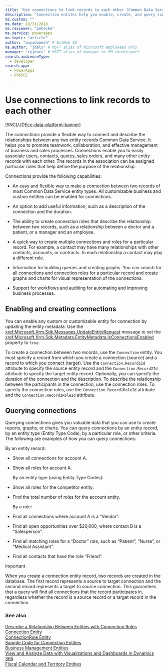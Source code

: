 ```yaml
---
title: "Use connections to link records to each other (Common Data Service) | Microsoft Docs" # Intent and product brand in a unique string of 43-59 chars including spaces
description: "Connection entites help you enable, create, and query connections." # 115-145 characters including spaces. This abstract displays in the search result.
ms.custom: ""
ms.date: 10/31/2018
ms.reviewer: "pehecke"
ms.service: powerapps
ms.topic: "article"
author: "mayadumesh" # GitHub ID
ms.author: "jdaly" # MSFT alias of Microsoft employees only
manager: "ryjones" # MSFT alias of manager or PM counterpart
search.audienceType: 
  - developer
search.app: 
  - PowerApps
  - D365CE
---
```

# Use connections to link records to each other

[!INCLUDE[cc-data-platform-banner](../../includes/cc-data-platform-banner.md)]

The *connections* provide a flexible way to connect and describe the relationships between any two entity records Common Data Service. It helps you to promote teamwork, collaboration, and effective management of business and sales processes. Connections enable you to easily associate users, contacts, quotes, sales orders, and many other entity records with each other. The records in the association can be assigned particular roles that help define the purpose of the relationship.  
  
 Connections provide the following capabilities:  
  
- An easy and flexible way to make a connection between two records of most Common Data Service entity types. All customizable business and custom entities can be enabled for connections.  
  
- An option to add useful information, such as a description of the connection and the duration.  
  
- The ability to create connection roles that describe the relationship between two records, such as a relationship between a doctor and a patient, or a manager and an employee.  
  
- A quick way to create multiple connections and roles for a particular record. For example, a contact may have many relationships with other contacts, accounts, or contracts. In each relationship a contact may play a different role.  
  
- Information for building queries and creating graphs. You can search for all connections and connection roles for a particular record and create graphs and charts for visual representation of the connections.  
  
- Support for workflows and auditing for automating and improving business processes.  
  
## Enabling and creating connections  
 You can enable any custom or customizable entity for connection by updating the entity metadata. Use the <xref:Microsoft.Xrm.Sdk.Messages.UpdateEntityRequest> message to set the <xref:Microsoft.Xrm.Sdk.Metadata.EntityMetadata.IsConnectionsEnabled> property to `true`.  
  
 To create a connection between two records, use the `Connection` entity. You must specify a record from which you create a connection (source) and a record to which you connect (target). Use the `Connection.Record1Id` attribute to specify the source entity record and the `Connection.Record2Id` attribute to specify the target entity record. Optionally, you can specify the duration of the connection and the description. To describe the relationship between the participants in the connection, use the connection roles. To specify the connection roles, use the `Connection.Record1RoleId` attribute and the `Connection.Record2RoleId` attribute.  
  
## Querying connections  
 Querying connections gives you valuable data that you can use to create reports, graphs, or charts. You can query connections by an entity record, by an entity type (Entity Type Code), by a particular role, or other criteria. The following are examples of how you can query connections:  
  
 By an entity record:  
  
- Show all connections for account A.  
  
- Show all roles for account A.  
  
  By an entity type (using Entity Type Codes):  
  
- Show all roles for the competitor entity.  
  
- Find the total number of roles for the account entity.  
  
  By a role:  
  
- Find all connections where account A is a “Vendor”.  
  
- Find all open opportunities over $20,000, where contact B is a “Salesperson”.  
  
- Find all matching roles for a “Doctor” role, such as “Patient”, “Nurse”, or “Medical Assistant”.  
  
- Find all contacts that have the role “Friend”.  
  
> [!IMPORTANT]
>  When you create a connection entity record, two records are created in the database. The first record represents a source to target connection and the second record represents a target to source connection. This guarantees that a query will find all connections that the record participates in, regardless whether the record is a source record or a target record in the connection.  
  
### See also  
 [Describe a Relationship Between Entities with Connection Roles](describe-relationship-entities-connection-roles.md)   
 [Connection Entity](/reference/entities/connection.md)   
 [ConnectionRole Entity](/reference/entities/connectionrole.md)   
 [Sample Code for Connection Entities](/dynamics365/customer-engagement/developer/sample-code-connection-entities)   
 [Business Management Entities](/dynamics365/customer-engagement/developer/business-management-entities)   
 [View and Analyze Data with Visualizations and Dashboards in Dynamics 365](/dynamics365/customer-engagement/developer/customize-dev/customize-visualizations-dashboards)   
 [Fiscal Calendar and Territory Entities](/dynamics365/customer-engagement/developer/fiscal-calendar-and-territory-entities)